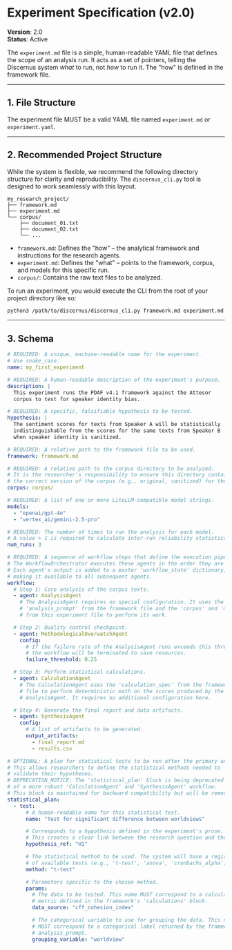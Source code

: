 # Experiment Specification (v2.0)

**Version**: 2.0  
**Status**: Active

The `experiment.md` file is a simple, human-readable YAML file that defines the scope of an analysis run. It acts as a set of pointers, telling the Discernus system *what* to run, not *how* to run it. The "how" is defined in the framework file.

---

## 1. File Structure

The experiment file MUST be a valid YAML file named `experiment.md` or `experiment.yaml`.

---

## 2. Recommended Project Structure

While the system is flexible, we recommend the following directory structure for clarity and reproducibility. The `discernus_cli.py` tool is designed to work seamlessly with this layout.

```
my_research_project/
├── framework.md
├── experiment.md
└── corpus/
    ├── document_01.txt
    ├── document_02.txt
    └── ...
```

*   `framework.md`: Defines the "how" – the analytical framework and instructions for the research agents.
*   `experiment.md`: Defines the "what" – points to the framework, corpus, and models for this specific run.
*   `corpus/`: Contains the raw text files to be analyzed.

To run an experiment, you would execute the CLI from the root of your project directory like so:

```bash
python3 /path/to/discernus/discernus_cli.py framework.md experiment.md corpus/
```

---

## 3. Schema

```yaml
# REQUIRED: A unique, machine-readable name for the experiment.
# Use snake_case.
name: my_first_experiment

# REQUIRED: A human-readable description of the experiment's purpose.
description: |
  This experiment runs the PDAF v4.1 framework against the Attesor
  corpus to test for speaker identity bias.

# REQUIRED: A specific, falsifiable hypothesis to be tested.
hypothesis: |
  The sentiment scores for texts from Speaker A will be statistically
  indistinguishable from the scores for the same texts from Speaker B
  when speaker identity is sanitized.

# REQUIRED: A relative path to the framework file to be used.
framework: framework.md

# REQUIRED: A relative path to the corpus directory to be analyzed.
# It is the researcher's responsibility to ensure this directory contains
# the correct version of the corpus (e.g., original, sanitized) for their experiment.
corpus: corpus/

# REQUIRED: A list of one or more LiteLLM-compatible model strings.
models:
  - "openai/gpt-4o"
  - "vertex_ai/gemini-2.5-pro"

# REQUIRED: The number of times to run the analysis for each model.
# A value > 1 is required to calculate inter-run reliability statistics.
num_runs: 3

# REQUIRED: A sequence of workflow steps that define the execution pipeline.
# The WorkflowOrchestrator executes these agents in the order they are listed.
# Each agent's output is added to a master 'workflow_state' dictionary,
# making it available to all subsequent agents.
workflow:
  # Step 1: Core analysis of the corpus texts.
  - agent: AnalysisAgent
    # The AnalysisAgent requires no special configuration. It uses the
    # 'analysis_prompt' from the framework file and the 'corpus' and 'models'
    # from this experiment file to perform its work.

  # Step 2: Quality control checkpoint.
  - agent: MethodologicalOverwatchAgent
    config:
      # If the failure rate of the AnalysisAgent runs exceeds this threshold,
      # the workflow will be terminated to save resources.
      failure_threshold: 0.25

  # Step 3: Perform statistical calculations.
  - agent: CalculationAgent
    # The CalculationAgent uses the 'calculation_spec' from the framework
    # file to perform deterministic math on the scores produced by the
    # AnalysisAgent. It requires no additional configuration here.

  # Step 4: Generate the final report and data artifacts.
  - agent: SynthesisAgent
    config:
      # A list of artifacts to be generated.
      output_artifacts:
        - final_report.md
        - results.csv

# OPTIONAL: A plan for statistical tests to be run after the primary analysis.
# This allows researchers to define the statistical methods needed to
# validate their hypotheses.
# DEPRECATION_NOTICE: The 'statistical_plan' block is being deprecated in favor
# of a more robust 'CalculationAgent' and 'SynthesisAgent' workflow.
# This block is maintained for backward compatibility but will be removed in v3.
statistical_plan:
  - test:
      # A human-readable name for this statistical test.
      name: "Test for significant difference between worldviews"

      # Corresponds to a hypothesis defined in the experiment's prose.
      # This creates a clear link between the research question and the method.
      hypothesis_ref: "H1"

      # The statistical method to be used. The system will have a registry
      # of available tests (e.g., 't-test', 'anova', 'cronbachs_alpha').
      method: "t-test"

      # Parameters specific to the chosen method.
      params:
        # The data to be tested. This name MUST correspond to a calculated
        # metric defined in the framework's 'calculations' block.
        data_source: "cff_cohesion_index"

        # The categorical variable to use for grouping the data. This name
        # MUST correspond to a categorical label returned by the framework's
        # analysis_prompt.
        grouping_variable: "worldview"
``` 
